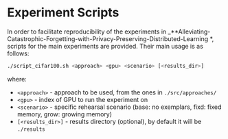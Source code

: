 # Experiment Scripts 
In order to facilitate reproducibility of the experiments in
_**Alleviating-Catastrophic-Forgetting-with-Privacy-Preserving-Distributed-Learning
*,
scripts for the main experiments are provided. Their main usage is as follows: 

```bash
./script_cifar100.sh <approach> <gpu> <scenario> [<results_dir>]
```

where: 
    
* `<approach>` - approach to be used, from the ones in `./src/approaches/`
* `<gpu>` - index of GPU to run the experiment on
* `<scenario>` - specific rehearsal scenario (base: no exemplars, fixd: fixed memory, grow: growing memory)
* `[<results_dir>]` - results directory (optional), by default it will be `./results`
